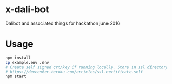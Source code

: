 # x-dali-bot
Dalibot and associated things for hackathon june 2016

# Usage
```bash
npm install
cp example.env .env
# Create self signed crt/key if running locally. Store in ssl directory.
# https://devcenter.heroku.com/articles/ssl-certificate-self
npm start
```

